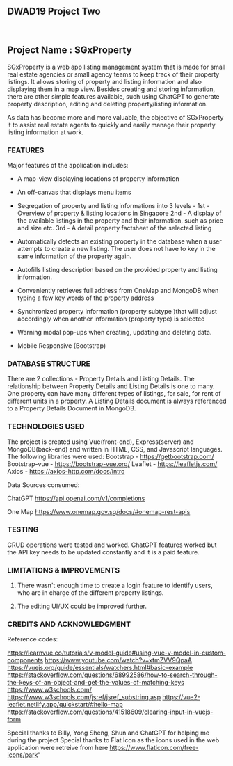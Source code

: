 <h2>DWAD19 Project Two</h2><br>
<h2><b>Project Name : SGxProperty</h2></b>

SGxProperty is a web app listing management system that is made for small real estate agencies or small agency teams to keep track of their property listings. It allows storing of property and listing information and also displaying them in a map view. Besides creating and storing information, there are other simple features available, such using ChatGPT to generate property description, editing and deleting property/listing information.

As data has become more and more valuable, the objective of SGxProperty it to assist real estate agents to quickly and easily manage their property listing information at work.


<h3>FEATURES</h3>

Major features of the application includes:

- A map-view displaying locations of property information

- An off-canvas that displays menu items

- Segregation of property and listing informations into 3 levels - 
    1st - Overview of property & listing locations in Singapore
    2nd - A display of the available listings in the property and their information, such as price and size etc.
    3rd - A detail property factsheet of the selected listing

- Automatically detects an existing property in the database when a user attempts to create a new listing. The user does not have to key in the same information of the property again.

- Autofills listing description based on the provided property and listing information.

- Conveniently retrieves full address from OneMap and MongoDB when typing a few key words of the property address

- Synchronized property information (property subtype )that will adjust accordingly when another information (property type) is selected

- Warning modal pop-ups when creating, updating and deleting data.

- Mobile Responsive (Bootstrap)


<h3>DATABASE STRUCTURE</h3>

There are 2 collections - Property Details and Listing Details.
The relationship between Property Details and Listing Details is one to many.
One property can have many different types of listings, for sale, for rent of different units in a property.
A Listing Details document is always referenced to a Property Details Document in MongoDB.


<h3>TECHNOLOGIES USED</h3>

The project is created using Vue(front-end), Express(server) and MongoDB(back-end) and written in HTML, CSS, and Javascript languages. 
The following libraries were used:
Bootstrap - https://getbootstrap.com/
Bootstrap-vue - https://bootstrap-vue.org/ 
Leaflet - https://leafletjs.com/ 
Axios - https://axios-http.com/docs/intro 

Data Sources consumed:

ChatGPT
https://api.openai.com/v1/completions

One Map
https://www.onemap.gov.sg/docs/#onemap-rest-apis


<h3>TESTING</h3>

CRUD operations were tested and worked.
ChatGPT features worked but the API key needs to be updated constantly and it is a paid feature.


<h3>LIMITATIONS & IMPROVEMENTS</h3>

1. There wasn't enough time to create a login feature to identify users, who are in charge of the different property listings.

2. The editing UI/UX could be improved further.


<h3>CREDITS AND ACKNOWLEDGMENT</h3>

Reference codes:

https://learnvue.co/tutorials/v-model-guide#using-vue-v-model-in-custom-components
https://www.youtube.com/watch?v=xtmZVV9QpaA
https://vuejs.org/guide/essentials/watchers.html#basic-example
https://stackoverflow.com/questions/68992586/how-to-search-through-the-keys-of-an-object-and-get-the-values-of-matching-keys
https://www.w3schools.com/
https://www.w3schools.com/jsref/jsref_substring.asp
https://vue2-leaflet.netlify.app/quickstart/#hello-map
https://stackoverflow.com/questions/41518609/clearing-input-in-vuejs-form


Special thanks to Billy, Yong Sheng, Shun and ChatGPT for helping me during the project
Special thanks to Flat Icon as the icons used in the web application were retreive from here https://www.flaticon.com/free-icons/park"
